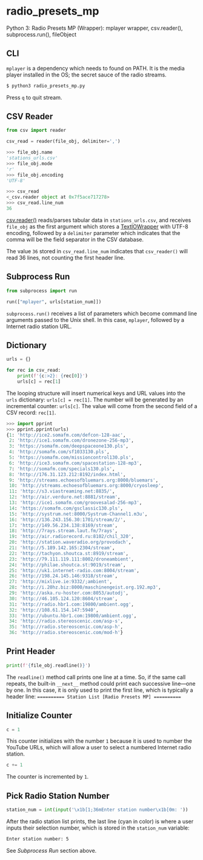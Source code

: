 # radio_presets_mp
Python 3: Radio Presets MP (Wrapper): mplayer wrapper, csv.reader(), subprocess.run(), fileObject

## CLI

`mplayer` is a dependency which needs to found on PATH. It is the media player installed in the OS; the secret sauce of the radio streams.

```bash
$ python3 radio_presets_mp.py
```

Press `q` to quit stream.

## CSV Reader

```python
from csv import reader
```

```python
csv_read = reader(file_obj, delimiter=',')
```

```python
>>> file_obj.name
'stations_urls.csv'
>>> file_obj.mode
'r'
>>> file_obj.encoding
'UTF-8'
```

```python
>>> csv_read
<_csv.reader object at 0x7f5ace717278>
>>> csv_read.line_num
36
```

[csv.reader()](https://docs.python.org/3/library/csv.html#csv.reader) reads/parses tabular data in `stations_urls.csv`, and receives `file_obj` as the first argument which stores a [TextIOWrapper](https://docs.python.org/3.8/library/io.html#io.TextIOWrapper) with UTF-8 encoding, followed by a `delimiter` parameter which indicates that the comma will be the field separator in the CSV database.

The value `36` stored in `csv_read.line_num` indicates that `csv_reader()` will read 36 lines, not counting the first header line.

## Subprocess Run

```python
from subprocess import run
```

```python
run(["mplayer", urls[station_num]])
```

`subprocess.run()` receives a list of parameters which become command line arguments passed to the Unix shell. In this case, `mplayer`, followed by a Internet radio station URL.

## Dictionary

```python
urls = {}
```

```python
for rec in csv_read:
    print(f'{c:>2}: {rec[0]}')
    urls[c] = rec[1]
```

The looping structure will insert numerical keys and URL values into the `urls` dictionary: `urls[c] = rec[1]`. The number will be generated by an incremental counter: `urls[c]`. The value will come from the second field of a CSV record: `rec[1]`.

```python
>>> import pprint
>>> pprint.pprint(urls)
{1: 'http://ice2.somafm.com/defcon-128-aac',
 2: 'http://ice1.somafm.com/dronezone-256-mp3',
 3: 'https://somafm.com/deepspaceone130.pls',
 4: 'http://somafm.com/sf1033130.pls',
 5: 'https://somafm.com/missioncontrol130.pls',
 6: 'http://ice3.somafm.com/spacestation-128-mp3',
 7: 'http://somafm.com/specials130.pls',
 8: 'http://176.31.123.212:8192/index.html',
 9: 'http://streams.echoesofbluemars.org:8000/bluemars',
 10: 'http://streams.echoesofbluemars.org:8000/cryosleep',
 11: 'http://s3.viastreaming.net:8835/',
 12: 'http://air.verdure.net:8881/stream',
 13: 'http://ice1.somafm.com/groovesalad-256-mp3',
 14: 'https://somafm.com/gsclassic130.pls',
 15: 'http://systrum.net:8000/Systrum-Channel1.m3u',
 16: 'http://136.243.156.30:1701/stream/2/',
 17: 'http://149.56.234.138:8169/stream',
 18: 'http://7rays.stream.laut.fm/7rays',
 19: 'http://air.radiorecord.ru:8102/chil_320',
 20: 'http://station.waveradio.org/provodach',
 21: 'http://5.189.142.165:2304/stream',
 22: 'http://tachyon.shoutca.st:8919/stream',
 23: 'http://79.111.119.111:8002/droneambient',
 24: 'http://philae.shoutca.st:9019/stream',
 25: 'http://uk1.internet-radio.com:8004/stream',
 26: 'http://198.24.145.146:9318/stream',
 27: 'http://mixlive.ie:9332/;ambient',
 28: 'http://i.20hz.biz:8000/maschinengeist.org.192.mp3',
 29: 'http://aska.ru-hoster.com:8053/autodj',
 30: 'http://46.105.124.120:8604/stream',
 31: 'http://radio.hbr1.com:19800/ambient.ogg',
 32: 'http://108.61.154.147:5940',
 33: 'http://ubuntu.hbr1.com:19800/ambient.ogg',
 34: 'http://radio.stereoscenic.com/asp-s',
 35: 'http://radio.stereoscenic.com/asp-h',
 36: 'http://radio.stereoscenic.com/mod-h'}
```

## Print Header

```python
print(f'{file_obj.readline()}')
```

The `readline()` method call prints one line at a time. So, if the same call repeats, the built-in `__next__` method could print each successive line&mdash;one by one. In this case, it is only used to print the first line, which is typically a header line: `========== Station List [Radio Presets MP] ==========`

## Initialize Counter

```python
c = 1
```

This counter initializes with the number `1` because it is used to number the YouTube URLs, which will allow a user to select a numbered Internet radio station.

```python
c += 1
```

The counter is incremented by `1`.

## Pick Radio Station Number

```python
station_num = int(input('\x1b[1;36mEnter station number\x1b[0m: '))
```

After the radio station list prints, the last line (cyan in color) is where a user inputs their selection number, which is stored in the `station_num` variable:

```bash
Enter station number: 5
```

See _Subprocess Run_ section above.
